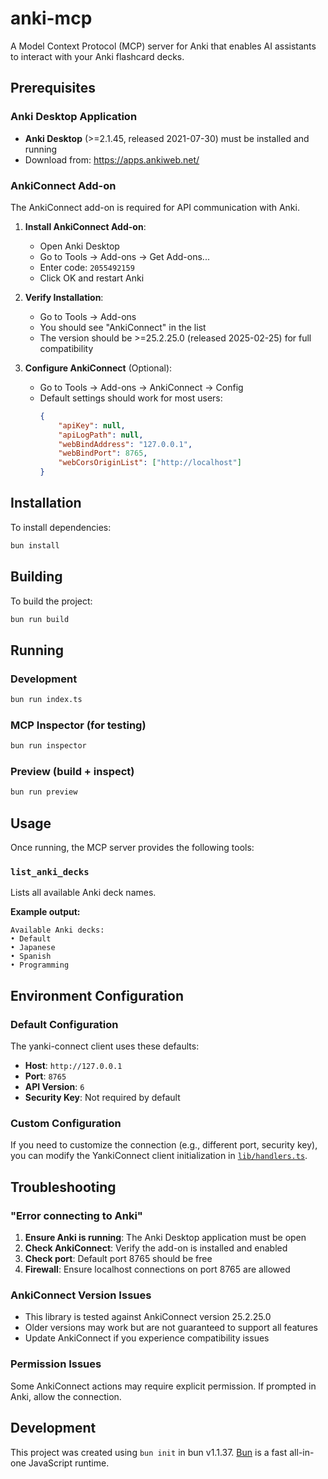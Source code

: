 # anki-mcp

A Model Context Protocol (MCP) server for Anki that enables AI assistants to interact with your Anki flashcard decks.

## Prerequisites

### Anki Desktop Application
- **Anki Desktop** (>=2.1.45, released 2021-07-30) must be installed and running
- Download from: https://apps.ankiweb.net/

### AnkiConnect Add-on
The AnkiConnect add-on is required for API communication with Anki.

1. **Install AnkiConnect Add-on**:
   - Open Anki Desktop
   - Go to Tools → Add-ons → Get Add-ons...
   - Enter code: `2055492159`
   - Click OK and restart Anki

2. **Verify Installation**:
   - Go to Tools → Add-ons
   - You should see "AnkiConnect" in the list
   - The version should be >=25.2.25.0 (released 2025-02-25) for full compatibility

3. **Configure AnkiConnect** (Optional):
   - Go to Tools → Add-ons → AnkiConnect → Config
   - Default settings should work for most users:
     ```json
     {
         "apiKey": null,
         "apiLogPath": null,
         "webBindAddress": "127.0.0.1",
         "webBindPort": 8765,
         "webCorsOriginList": ["http://localhost"]
     }
     ```

## Installation

To install dependencies:

```bash
bun install
```

## Building

To build the project:

```bash
bun run build
```

## Running

### Development
```bash
bun run index.ts
```

### MCP Inspector (for testing)
```bash
bun run inspector
```

### Preview (build + inspect)
```bash
bun run preview
```

## Usage

Once running, the MCP server provides the following tools:

### `list_anki_decks`
Lists all available Anki deck names.

**Example output:**
```
Available Anki decks:
• Default
• Japanese
• Spanish
• Programming
```

## Environment Configuration

### Default Configuration
The yanki-connect client uses these defaults:
- **Host**: `http://127.0.0.1`
- **Port**: `8765`
- **API Version**: `6`
- **Security Key**: Not required by default

### Custom Configuration
If you need to customize the connection (e.g., different port, security key), you can modify the YankiConnect client initialization in [`lib/handlers.ts`](lib/handlers.ts).

## Troubleshooting

### "Error connecting to Anki"
1. **Ensure Anki is running**: The Anki Desktop application must be open
2. **Check AnkiConnect**: Verify the add-on is installed and enabled
3. **Check port**: Default port 8765 should be free
4. **Firewall**: Ensure localhost connections on port 8765 are allowed

### AnkiConnect Version Issues
- This library is tested against AnkiConnect version 25.2.25.0
- Older versions may work but are not guaranteed to support all features
- Update AnkiConnect if you experience compatibility issues

### Permission Issues
Some AnkiConnect actions may require explicit permission. If prompted in Anki, allow the connection.

## Development

This project was created using `bun init` in bun v1.1.37. [Bun](https://bun.sh) is a fast all-in-one JavaScript runtime.
